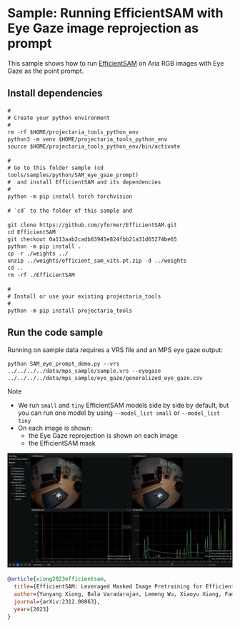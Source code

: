 # Sample: Running EfficientSAM with Eye Gaze image reprojection as prompt

This sample shows how to run [EfficientSAM](https://github.com/yformer/EfficientSAM/) on Aria RGB images with Eye Gaze as the point prompt.

## Install dependencies

```
#
# Create your python environment
#
rm -rf $HOME/projectaria_tools_python_env
python3 -m venv $HOME/projectaria_tools_python_env
source $HOME/projectaria_tools_python_env/bin/activate

#
# Go to this folder sample (cd tools/samples/python/SAM_eye_gaze_prompt)
#  and install EfficientSAM and its dependencies
#
python -m pip install torch torchvision

# `cd` to the folder of this sample and

git clone https://github.com/yformer/EfficientSAM.git
cd EfficientSAM
git checkout 0a113aab2cadb83945e824fbb21a31d65274be65
python -m pip install .
cp -r ./weights ../
unzip ../weights/efficient_sam_vits.pt.zip -d ../weights
cd ..
rm -rf ./EfficientSAM

#
# Install or use your existing projectaria_tools
#
python -m pip install projectaria_tools
```

## Run the code sample

Running on sample data requires a VRS file and an MPS eye gaze output:
```
python SAM_eye_prompt_demo.py --vrs ../../../../data/mps_sample/sample.vrs --eyegaze ../../../../data/mps_sample/eye_gaze/generalized_eye_gaze.csv
```

> [!NOTE]
> * We run `small` and `tiny` EfficientSAM models side by side by default, but you can run one model by using `--model_list small` or `--model_list tiny`
> * On each image is shown:
>   * the Eye Gaze reprojection is shown on each image
>   * the EfficientSAM mask

![EfficientSAM With Eye Gaze prompt](EfficientSAM_eyegaze_prompt.png)


```bibtex
@article{xiong2023efficientsam,
  title={EfficientSAM: Leveraged Masked Image Pretraining for Efficient Segment Anything},
  author={Yunyang Xiong, Bala Varadarajan, Lemeng Wu, Xiaoyu Xiang, Fanyi Xiao, Chenchen Zhu, Xiaoliang Dai, Dilin Wang, Fei Sun, Forrest Iandola, Raghuraman Krishnamoorthi, Vikas Chandra},
  journal={arXiv:2312.00863},
  year={2023}
}
```
